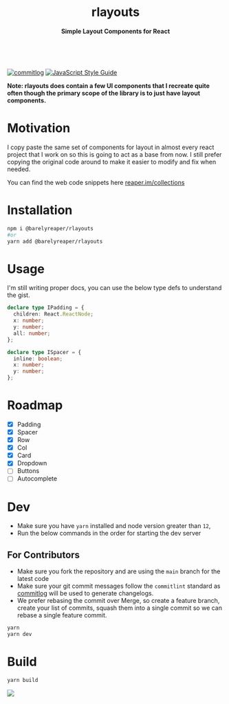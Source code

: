 <div align="center">
	<br>
	<br>
	<h1>rlayouts</h1>
	<p>
		<b>Simple Layout Components for React</b>
	</p>
	<br>
	<br>
	<br>
</div>

[![commitlog](https://img.shields.io/badge/changelogs-commitlog-blue)](https://github.com/barelyhuman/commitlog)
[![JavaScript Style Guide](https://img.shields.io/badge/code_style-standard-brightgreen.svg)](https://standardjs.com)

**Note: rlayouts does contain a few UI components that I recreate quite often though the primary scope of the library is to just have layout components.**

# Motivation

I copy paste the same set of components for layout in almost every react project that I work on so this is going to act as a base from now. I still prefer copying the original code around to make it easier to modify and fix when needed.

You can find the web code snippets here [reaper.im/collections](https://reaper.im/collections/code)

# Installation

```sh
npm i @barelyreaper/rlayouts
#or
yarn add @barelyreaper/rlayouts
```

# Usage

I'm still writing proper docs, you can use the below type defs to understand the gist.

```ts
declare type IPadding = {
  children: React.ReactNode;
  x: number;
  y: number;
  all: number;
};

declare type ISpacer = {
  inline: boolean;
  x: number;
  y: number;
};
```

# Roadmap

- [x] Padding
- [x] Spacer
- [x] Row
- [x] Col
- [x] Card
- [x] Dropdown
- [ ] Buttons
- [ ] Autocomplete

# Dev

- Make sure you have `yarn` installed and node version greater than `12`,
- Run the below commands in the order for starting the dev server

## For Contributors

- Make sure you fork the repository and are using the `main` branch for the latest code
- Make sure your git commit messages follow the `commitlint` standard as [commitlog](https://github.com/barelyhuman/commitlog) will be used to generate changelogs.
- We prefer rebasing the commit over Merge, so create a feature branch, create your list of commits, squash them into a single commit so we can rebase a single feature commit.

```sh
yarn
yarn dev
```

# Build

```sh
yarn build
```

<a href="https://www.buymeacoffee.com/barelyhuman"><img src="https://img.buymeacoffee.com/button-api/?text=Buy me a coffee&emoji=&slug=barelyhuman&button_colour=000000&font_colour=ffffff&font_family=Inter&outline_colour=ffffff&coffee_colour=FFDD00"></a>
